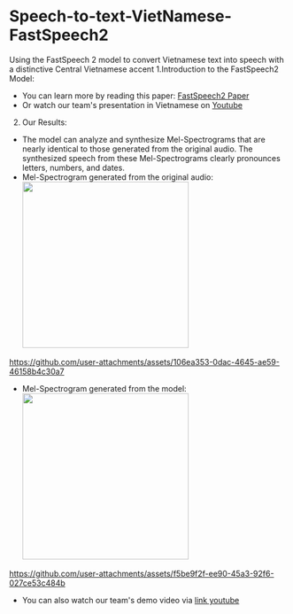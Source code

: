 # Speech-to-text-VietNamese-FastSpeech2
Using the FastSpeech 2 model to convert Vietnamese text into speech with a distinctive Central Vietnamese accent
1.Introduction to the FastSpeech2 Model:
  - You can learn more by reading this paper: [FastSpeech2 Paper](https://arxiv.org/abs/2006.04558)
  - Or watch our team's presentation in Vietnamese on [Youtube](https://youtu.be/-n-oN0bqxRo)
2. Our Results:
  - The model can analyze and synthesize Mel-Spectrograms that are nearly identical to those generated from the original audio. The synthesized speech from these Mel-Spectrograms clearly pronounces letters, numbers, and dates.
  - Mel-Spectrogram generated from the original audio: \
    <img src="https://github.com/user-attachments/assets/b4c595c0-6774-4ba4-8e2c-7b5a0bc8e464" width="300">

https://github.com/user-attachments/assets/106ea353-0dac-4645-ae59-46158b4c30a7

  - Mel-Spectrogram generated from the model: \
    <img src="https://github.com/user-attachments/assets/73a7ca9e-ec92-47f4-b161-ba0c32ef8717" width="300">

https://github.com/user-attachments/assets/f5be9f2f-ee90-45a3-92f6-027ce53c484b

  - You can also watch our team's demo video via [link youtube](https://youtu.be/mmN39XVUyDs)

